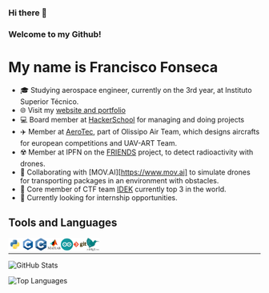 ### Hi there 👋

<!--
**franfrancisco9/franfrancisco9** is a ✨ _special_ ✨ repository because its `README.md` (this file) appears on your GitHub profile.

Here are some ideas to get you started:

- 🔭 I’m currently working on ...
- 🌱 I’m currently learning ...
- 👯 I’m looking to collaborate on ...
- 🤔 I’m looking for help with ...
- 💬 Ask me about ...
- 📫 How to reach me: ...
- 😄 Pronouns: ...
- ⚡ Fun fact: ...
-->
### Welcome to my Github!
# My name is Francisco Fonseca

- 🎓 Studying aerospace engineer, currently on the 3rd year, at Instituto Superior Técnico.
- 🌐 Visit my [website and portfolio][website]
- 💻 Board member at [HackerSchool][hs] for managing and doing projects
- ✈️ Member at [AeroTec][aerotec], part of Olissipo Air Team, which designs aircrafts for european competitions and UAV-ART Team.
- ☢️ Member at  IPFN on the [FRIENDS][friends] project, to detect radioactivity with drones.
-  🤖 Collaborating with [MOV.AI][https://www.mov.ai] to simulate drones for transporting packages in an environment with obstacles.
- 🚩 Core member of CTF team [IDEK][idek] currently top 3 in the world.
- 👀 Currently looking for internship opportunities. 



## Tools and Languages
[<img align="left" alt="Python" width="26px" src="https://raw.githubusercontent.com/github/explore/80688e429a7d4ef2fca1e82350fe8e3517d3494d/topics/python/python.png" />][github]
[<img align="left" alt="C" width="26px" src="https://raw.githubusercontent.com/github/explore/80688e429a7d4ef2fca1e82350fe8e3517d3494d/topics/c/c.png" />][github]
[<img align="left" alt="C++" width="26px" src="https://raw.githubusercontent.com/github/explore/180320cffc25f4ed1bbdfd33d4db3a66eeeeb358/topics/cpp/cpp.png" />][github]
[<img align="left" alt="MATLAB" width="26px" src="https://raw.githubusercontent.com/github/explore/80688e429a7d4ef2fca1e82350fe8e3517d3494d/topics/matlab/matlab.png" />][github]
[<img align="left" alt="Arduino" width="26px" src="https://raw.githubusercontent.com/github/explore/80688e429a7d4ef2fca1e82350fe8e3517d3494d/topics/arduino/arduino.png" />][github]
[<img align="left" alt="Git" width="26px" src="https://raw.githubusercontent.com/github/explore/80688e429a7d4ef2fca1e82350fe8e3517d3494d/topics/git/git.png" />][github]
[<img align="left" alt="LATEX" width="26px" src="https://raw.githubusercontent.com/github/explore/80688e429a7d4ef2fca1e82350fe8e3517d3494d/topics/latex/latex.png" />][github]

<br />

---

![GitHub Stats](https://github-readme-stats.vercel.app/api?username=franfrancisco9&show_icons=true&bg_color=30,e96443,904e95&title_color=fff&text_color=fff&icon_color=fff&count_private=true)

![Top Languages](https://github-readme-stats.vercel.app/api/top-langs/?username=franfrancisco9&theme=nord&count_private=true)

[mov]: https://www.mov.ai
[friends]: https://www.ipfn.tecnico.ulisboa.pt/FRIENDS/
[aerotec]: https://aerotec.pt
[hs]: https://github.com/HackerSchool
[idek]: https://www.idek.team
[linkedin]: https://www.linkedin.com/in/francisco-fonseca-2309331b6/
[github]: https://github.com/franfrancisco9
[website]: https://www.ffengineeringsolutions.com
